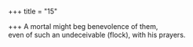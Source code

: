 +++
title = "15"

+++
A mortal might beg benevolence of them,  
even of such an undeceivable (flock), with his prayers.  